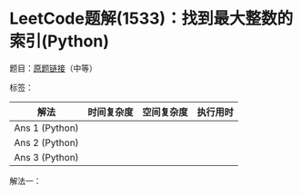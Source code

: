 # LeetCode题解(1533)：找到最大整数的索引(Python)

题目：[原题链接](https://leetcode-cn.com/problems/find-the-index-of-the-large-integer/)（中等）

标签：

| 解法           | 时间复杂度 | 空间复杂度 | 执行用时 |
| -------------- | ---------- | ---------- | -------- |
| Ans 1 (Python) |            |            |          |
| Ans 2 (Python) |            |            |          |
| Ans 3 (Python) |            |            |          |

解法一：

